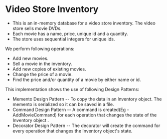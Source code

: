 # Video Store Inventory

- This is an in-memory database for a video store inventory. The video store sells movie DVDs. 
- Each movie has a name, price, unique id and a quantity. 
- The store uses sequential integers for unique ids. 

We perform following operations:
 - Add new movies.
 - Sell a movie in the inventory.
 - Add new copies of existing movies.
 - Change the price of a movie.
 - Find the price and/or quantity of a movie by either name or id.  
 
This implementation shows the use of following Design Patterns:
 - Memento Design Pattern -- To copy the data in an Inventory object. The memento is serialized so it can be saved in a file.
 - Command Design Pattern -- A command is created(Eg - AddMovieCommand) for each operation that changes the state of the Inventory object .
 - Decorator Design Pattern --  The decorator will create the command for every operation that changes the Inventory object's state.



